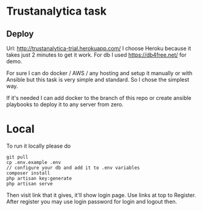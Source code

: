 # Trustanalytica task
## Deploy
Url: http://trustanalytica-trial.herokuapp.com/
I choose Heroku because it takes just 2 minutes to get it work. For db I used https://db4free.net/ for demo.

For sure I can do docker / AWS / any hosting and setup it manually or with Ansible but this task is very simple and standard.
So I chose the simplest way.

If it's needed I can add docker to the branch of this repo or create ansible playbooks to deploy it to any server from zero.

# Local
To run it locally please do
    
    git pull
    cp .env.example .env
    // configure your db and add it to .env variables
    composer install  
    php artisan key:generate
    php artisan serve
Then visit link that it gives, it'll show login page. Use links at top to Register. After register you may use 
login password for login and logout then.
